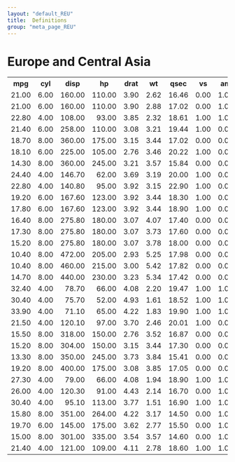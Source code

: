 ```yaml
---
layout: "default_REU"
title:  Definitions
group: "meta_page_REU"
---
```


#  Europe and Central Asia


<!-- html table generated in R 3.2.2 by xtable 1.7-4 package -->
<!-- Fri Oct 30 13:17:09 2015 -->
<table class="table table-striped table-hover">
<tr> <th> mpg </th> <th> cyl </th> <th> disp </th> <th> hp </th> <th> drat </th> <th> wt </th> <th> qsec </th> <th> vs </th> <th> am </th> <th> gear </th> <th> carb </th>  </tr>
 <tr> <td align="right"> 21.00 </td> <td align="right"> 6.00 </td> <td align="right"> 160.00 </td> <td align="right"> 110.00 </td> <td align="right"> 3.90 </td> <td align="right"> 2.62 </td> <td align="right"> 16.46 </td> <td align="right"> 0.00 </td> <td align="right"> 1.00 </td> <td align="right"> 4.00 </td> <td align="right"> 4.00 </td> </tr>
  <tr> <td align="right"> 21.00 </td> <td align="right"> 6.00 </td> <td align="right"> 160.00 </td> <td align="right"> 110.00 </td> <td align="right"> 3.90 </td> <td align="right"> 2.88 </td> <td align="right"> 17.02 </td> <td align="right"> 0.00 </td> <td align="right"> 1.00 </td> <td align="right"> 4.00 </td> <td align="right"> 4.00 </td> </tr>
  <tr> <td align="right"> 22.80 </td> <td align="right"> 4.00 </td> <td align="right"> 108.00 </td> <td align="right"> 93.00 </td> <td align="right"> 3.85 </td> <td align="right"> 2.32 </td> <td align="right"> 18.61 </td> <td align="right"> 1.00 </td> <td align="right"> 1.00 </td> <td align="right"> 4.00 </td> <td align="right"> 1.00 </td> </tr>
  <tr> <td align="right"> 21.40 </td> <td align="right"> 6.00 </td> <td align="right"> 258.00 </td> <td align="right"> 110.00 </td> <td align="right"> 3.08 </td> <td align="right"> 3.21 </td> <td align="right"> 19.44 </td> <td align="right"> 1.00 </td> <td align="right"> 0.00 </td> <td align="right"> 3.00 </td> <td align="right"> 1.00 </td> </tr>
  <tr> <td align="right"> 18.70 </td> <td align="right"> 8.00 </td> <td align="right"> 360.00 </td> <td align="right"> 175.00 </td> <td align="right"> 3.15 </td> <td align="right"> 3.44 </td> <td align="right"> 17.02 </td> <td align="right"> 0.00 </td> <td align="right"> 0.00 </td> <td align="right"> 3.00 </td> <td align="right"> 2.00 </td> </tr>
  <tr> <td align="right"> 18.10 </td> <td align="right"> 6.00 </td> <td align="right"> 225.00 </td> <td align="right"> 105.00 </td> <td align="right"> 2.76 </td> <td align="right"> 3.46 </td> <td align="right"> 20.22 </td> <td align="right"> 1.00 </td> <td align="right"> 0.00 </td> <td align="right"> 3.00 </td> <td align="right"> 1.00 </td> </tr>
  <tr> <td align="right"> 14.30 </td> <td align="right"> 8.00 </td> <td align="right"> 360.00 </td> <td align="right"> 245.00 </td> <td align="right"> 3.21 </td> <td align="right"> 3.57 </td> <td align="right"> 15.84 </td> <td align="right"> 0.00 </td> <td align="right"> 0.00 </td> <td align="right"> 3.00 </td> <td align="right"> 4.00 </td> </tr>
  <tr> <td align="right"> 24.40 </td> <td align="right"> 4.00 </td> <td align="right"> 146.70 </td> <td align="right"> 62.00 </td> <td align="right"> 3.69 </td> <td align="right"> 3.19 </td> <td align="right"> 20.00 </td> <td align="right"> 1.00 </td> <td align="right"> 0.00 </td> <td align="right"> 4.00 </td> <td align="right"> 2.00 </td> </tr>
  <tr> <td align="right"> 22.80 </td> <td align="right"> 4.00 </td> <td align="right"> 140.80 </td> <td align="right"> 95.00 </td> <td align="right"> 3.92 </td> <td align="right"> 3.15 </td> <td align="right"> 22.90 </td> <td align="right"> 1.00 </td> <td align="right"> 0.00 </td> <td align="right"> 4.00 </td> <td align="right"> 2.00 </td> </tr>
  <tr> <td align="right"> 19.20 </td> <td align="right"> 6.00 </td> <td align="right"> 167.60 </td> <td align="right"> 123.00 </td> <td align="right"> 3.92 </td> <td align="right"> 3.44 </td> <td align="right"> 18.30 </td> <td align="right"> 1.00 </td> <td align="right"> 0.00 </td> <td align="right"> 4.00 </td> <td align="right"> 4.00 </td> </tr>
  <tr> <td align="right"> 17.80 </td> <td align="right"> 6.00 </td> <td align="right"> 167.60 </td> <td align="right"> 123.00 </td> <td align="right"> 3.92 </td> <td align="right"> 3.44 </td> <td align="right"> 18.90 </td> <td align="right"> 1.00 </td> <td align="right"> 0.00 </td> <td align="right"> 4.00 </td> <td align="right"> 4.00 </td> </tr>
  <tr> <td align="right"> 16.40 </td> <td align="right"> 8.00 </td> <td align="right"> 275.80 </td> <td align="right"> 180.00 </td> <td align="right"> 3.07 </td> <td align="right"> 4.07 </td> <td align="right"> 17.40 </td> <td align="right"> 0.00 </td> <td align="right"> 0.00 </td> <td align="right"> 3.00 </td> <td align="right"> 3.00 </td> </tr>
  <tr> <td align="right"> 17.30 </td> <td align="right"> 8.00 </td> <td align="right"> 275.80 </td> <td align="right"> 180.00 </td> <td align="right"> 3.07 </td> <td align="right"> 3.73 </td> <td align="right"> 17.60 </td> <td align="right"> 0.00 </td> <td align="right"> 0.00 </td> <td align="right"> 3.00 </td> <td align="right"> 3.00 </td> </tr>
  <tr> <td align="right"> 15.20 </td> <td align="right"> 8.00 </td> <td align="right"> 275.80 </td> <td align="right"> 180.00 </td> <td align="right"> 3.07 </td> <td align="right"> 3.78 </td> <td align="right"> 18.00 </td> <td align="right"> 0.00 </td> <td align="right"> 0.00 </td> <td align="right"> 3.00 </td> <td align="right"> 3.00 </td> </tr>
  <tr> <td align="right"> 10.40 </td> <td align="right"> 8.00 </td> <td align="right"> 472.00 </td> <td align="right"> 205.00 </td> <td align="right"> 2.93 </td> <td align="right"> 5.25 </td> <td align="right"> 17.98 </td> <td align="right"> 0.00 </td> <td align="right"> 0.00 </td> <td align="right"> 3.00 </td> <td align="right"> 4.00 </td> </tr>
  <tr> <td align="right"> 10.40 </td> <td align="right"> 8.00 </td> <td align="right"> 460.00 </td> <td align="right"> 215.00 </td> <td align="right"> 3.00 </td> <td align="right"> 5.42 </td> <td align="right"> 17.82 </td> <td align="right"> 0.00 </td> <td align="right"> 0.00 </td> <td align="right"> 3.00 </td> <td align="right"> 4.00 </td> </tr>
  <tr> <td align="right"> 14.70 </td> <td align="right"> 8.00 </td> <td align="right"> 440.00 </td> <td align="right"> 230.00 </td> <td align="right"> 3.23 </td> <td align="right"> 5.34 </td> <td align="right"> 17.42 </td> <td align="right"> 0.00 </td> <td align="right"> 0.00 </td> <td align="right"> 3.00 </td> <td align="right"> 4.00 </td> </tr>
  <tr> <td align="right"> 32.40 </td> <td align="right"> 4.00 </td> <td align="right"> 78.70 </td> <td align="right"> 66.00 </td> <td align="right"> 4.08 </td> <td align="right"> 2.20 </td> <td align="right"> 19.47 </td> <td align="right"> 1.00 </td> <td align="right"> 1.00 </td> <td align="right"> 4.00 </td> <td align="right"> 1.00 </td> </tr>
  <tr> <td align="right"> 30.40 </td> <td align="right"> 4.00 </td> <td align="right"> 75.70 </td> <td align="right"> 52.00 </td> <td align="right"> 4.93 </td> <td align="right"> 1.61 </td> <td align="right"> 18.52 </td> <td align="right"> 1.00 </td> <td align="right"> 1.00 </td> <td align="right"> 4.00 </td> <td align="right"> 2.00 </td> </tr>
  <tr> <td align="right"> 33.90 </td> <td align="right"> 4.00 </td> <td align="right"> 71.10 </td> <td align="right"> 65.00 </td> <td align="right"> 4.22 </td> <td align="right"> 1.83 </td> <td align="right"> 19.90 </td> <td align="right"> 1.00 </td> <td align="right"> 1.00 </td> <td align="right"> 4.00 </td> <td align="right"> 1.00 </td> </tr>
  <tr> <td align="right"> 21.50 </td> <td align="right"> 4.00 </td> <td align="right"> 120.10 </td> <td align="right"> 97.00 </td> <td align="right"> 3.70 </td> <td align="right"> 2.46 </td> <td align="right"> 20.01 </td> <td align="right"> 1.00 </td> <td align="right"> 0.00 </td> <td align="right"> 3.00 </td> <td align="right"> 1.00 </td> </tr>
  <tr> <td align="right"> 15.50 </td> <td align="right"> 8.00 </td> <td align="right"> 318.00 </td> <td align="right"> 150.00 </td> <td align="right"> 2.76 </td> <td align="right"> 3.52 </td> <td align="right"> 16.87 </td> <td align="right"> 0.00 </td> <td align="right"> 0.00 </td> <td align="right"> 3.00 </td> <td align="right"> 2.00 </td> </tr>
  <tr> <td align="right"> 15.20 </td> <td align="right"> 8.00 </td> <td align="right"> 304.00 </td> <td align="right"> 150.00 </td> <td align="right"> 3.15 </td> <td align="right"> 3.44 </td> <td align="right"> 17.30 </td> <td align="right"> 0.00 </td> <td align="right"> 0.00 </td> <td align="right"> 3.00 </td> <td align="right"> 2.00 </td> </tr>
  <tr> <td align="right"> 13.30 </td> <td align="right"> 8.00 </td> <td align="right"> 350.00 </td> <td align="right"> 245.00 </td> <td align="right"> 3.73 </td> <td align="right"> 3.84 </td> <td align="right"> 15.41 </td> <td align="right"> 0.00 </td> <td align="right"> 0.00 </td> <td align="right"> 3.00 </td> <td align="right"> 4.00 </td> </tr>
  <tr> <td align="right"> 19.20 </td> <td align="right"> 8.00 </td> <td align="right"> 400.00 </td> <td align="right"> 175.00 </td> <td align="right"> 3.08 </td> <td align="right"> 3.85 </td> <td align="right"> 17.05 </td> <td align="right"> 0.00 </td> <td align="right"> 0.00 </td> <td align="right"> 3.00 </td> <td align="right"> 2.00 </td> </tr>
  <tr> <td align="right"> 27.30 </td> <td align="right"> 4.00 </td> <td align="right"> 79.00 </td> <td align="right"> 66.00 </td> <td align="right"> 4.08 </td> <td align="right"> 1.94 </td> <td align="right"> 18.90 </td> <td align="right"> 1.00 </td> <td align="right"> 1.00 </td> <td align="right"> 4.00 </td> <td align="right"> 1.00 </td> </tr>
  <tr> <td align="right"> 26.00 </td> <td align="right"> 4.00 </td> <td align="right"> 120.30 </td> <td align="right"> 91.00 </td> <td align="right"> 4.43 </td> <td align="right"> 2.14 </td> <td align="right"> 16.70 </td> <td align="right"> 0.00 </td> <td align="right"> 1.00 </td> <td align="right"> 5.00 </td> <td align="right"> 2.00 </td> </tr>
  <tr> <td align="right"> 30.40 </td> <td align="right"> 4.00 </td> <td align="right"> 95.10 </td> <td align="right"> 113.00 </td> <td align="right"> 3.77 </td> <td align="right"> 1.51 </td> <td align="right"> 16.90 </td> <td align="right"> 1.00 </td> <td align="right"> 1.00 </td> <td align="right"> 5.00 </td> <td align="right"> 2.00 </td> </tr>
  <tr> <td align="right"> 15.80 </td> <td align="right"> 8.00 </td> <td align="right"> 351.00 </td> <td align="right"> 264.00 </td> <td align="right"> 4.22 </td> <td align="right"> 3.17 </td> <td align="right"> 14.50 </td> <td align="right"> 0.00 </td> <td align="right"> 1.00 </td> <td align="right"> 5.00 </td> <td align="right"> 4.00 </td> </tr>
  <tr> <td align="right"> 19.70 </td> <td align="right"> 6.00 </td> <td align="right"> 145.00 </td> <td align="right"> 175.00 </td> <td align="right"> 3.62 </td> <td align="right"> 2.77 </td> <td align="right"> 15.50 </td> <td align="right"> 0.00 </td> <td align="right"> 1.00 </td> <td align="right"> 5.00 </td> <td align="right"> 6.00 </td> </tr>
  <tr> <td align="right"> 15.00 </td> <td align="right"> 8.00 </td> <td align="right"> 301.00 </td> <td align="right"> 335.00 </td> <td align="right"> 3.54 </td> <td align="right"> 3.57 </td> <td align="right"> 14.60 </td> <td align="right"> 0.00 </td> <td align="right"> 1.00 </td> <td align="right"> 5.00 </td> <td align="right"> 8.00 </td> </tr>
  <tr> <td align="right"> 21.40 </td> <td align="right"> 4.00 </td> <td align="right"> 121.00 </td> <td align="right"> 109.00 </td> <td align="right"> 4.11 </td> <td align="right"> 2.78 </td> <td align="right"> 18.60 </td> <td align="right"> 1.00 </td> <td align="right"> 1.00 </td> <td align="right"> 4.00 </td> <td align="right"> 2.00 </td> </tr>
  </table>


